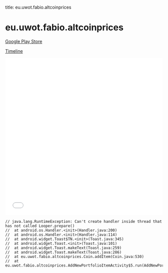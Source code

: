title: eu.uwot.fabio.altcoinprices

# eu.uwot.fabio.altcoinprices

[Google Play Store](https://play.google.com/store/apps/details?id=eu.uwot.fabio.altcoinprices)

[Timeline](./vis-timeline.html)

<iframe src="./vis-timeline.html" width="100%" height="500px" style="border:none;"></iframe>

```
// java.lang.RuntimeException: Can't create handler inside thread that has not called Looper.prepare()
// 	at android.os.Handler.<init>(Handler.java:200)
// 	at android.os.Handler.<init>(Handler.java:114)
// 	at android.widget.Toast$TN.<init>(Toast.java:345)
// 	at android.widget.Toast.<init>(Toast.java:101)
// 	at android.widget.Toast.makeText(Toast.java:259)
// 	at android.widget.Toast.makeText(Toast.java:286)
// 	at eu.uwot.fabio.altcoinprices.Coin.addItem(Coin.java:530)
// 	at eu.uwot.fabio.altcoinprices.AddNewPortfolioItemActivity$5.run(AddNewPortfolioItemActivity.java:170)

```



